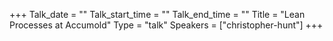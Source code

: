 +++
Talk_date = ""
Talk_start_time = ""
Talk_end_time = ""
Title = "Lean Processes at Accumold"
Type = "talk"
Speakers = ["christopher-hunt"]
+++


